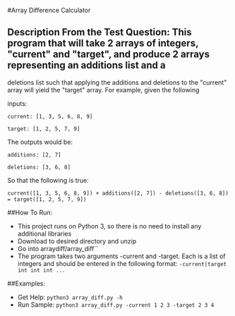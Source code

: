 #Array Difference Calculator

## Description From the Test Question: This program that will take 2 arrays of integers, "current" and "target", and produce 2 arrays representing an additions list and a
   deletions list such that applying the additions and deletions to the "current" array will yield the "target" array. For example, given the following

inputs:

``current: [1, 3, 5, 6, 8, 9]``

``target: [1, 2, 5, 7, 9]``

The outputs would be:

``additions: [2, 7]``

``deletions: [3, 6, 8]``

So that the following is true:

``current([1, 3, 5, 6, 8, 9]) + additions([2, 7]) - deletions([3, 6, 8]) = target([1, 2, 5, 7, 9])``

##How To Run:
- This project runs on Python 3, so there is no need to install any additional libraries
- Download to desired directory and unzip
- Go into arraydiff/array_diff``
- The program takes two arguments -current and -target. Each is a list of integers and should be entered in the following format:
   ``-current|target int int int ...``

##Examples:
- Get Help: ``python3 array_diff.py -h``
- Run Sample: ``python3 array_diff.py -current 1 2 3 -target 2 3 4``
